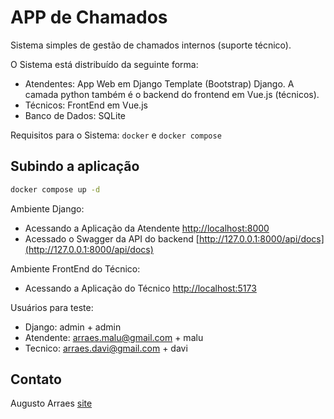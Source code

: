 # APP de Chamados

Sistema simples de gestão de chamados internos (suporte técnico).

O Sistema está distribuído da seguinte forma:
- Atendentes: App Web em Django Template (Bootstrap) Django. A camada python também é o backend do frontend em Vue.js (técnicos).
- Técnicos: FrontEnd em Vue.js
- Banco de Dados: SQLite

Requisitos para o Sistema: `docker` e `docker compose`


## Subindo a aplicação

```bash
docker compose up -d
```

Ambiente Django:
- Acessando a Aplicação da Atendente [http://localhost:8000](http://localhost:8000)
- Acessado o Swagger da API do backend [http://127.0.0.1:8000/api/docs](http://127.0.0.1:8000/api/docs)

Ambiente FrontEnd do Técnico:
- Acessando a Aplicação do Técnico [http://localhost:5173](http://localhost:5173)

Usuários para teste:
- Django: admin + admin
- Atendente: arraes.malu@gmail.com + malu
- Tecnico: arraes.davi@gmail.com + davi


## Contato

Augusto Arraes
[site](http://linktr.ee/a.arraes)
